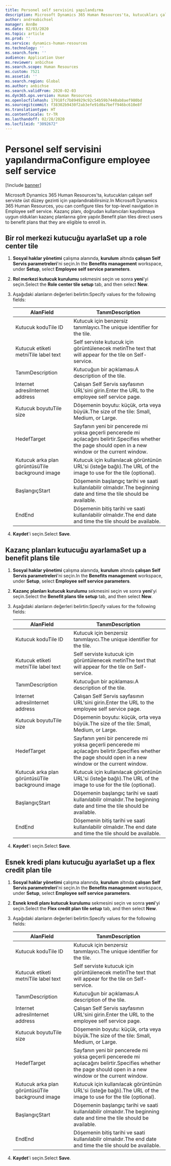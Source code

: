 ```yaml
---
title: Personel self servisini yapılandırma
description: Microsoft Dynamics 365 Human Resources'ta, kutucukları çalışan self serviste üst düzey gezinti için yapılandırabilirsiniz.
author: andreabichsel
manager: AnnBe
ms.date: 02/03/2020
ms.topic: article
ms.prod: ''
ms.service: dynamics-human-resources
ms.technology: ''
ms.search.form: ''
audience: Application User
ms.reviewer: anbichse
ms.search.scope: Human Resources
ms.custom: 7521
ms.assetid: ''
ms.search.region: Global
ms.author: anbichse
ms.search.validFrom: 2020-02-03
ms.dyn365.ops.version: Human Resources
ms.openlocfilehash: 17918fc7b894929c92c54b59b7440ab8aef980bd
ms.sourcegitcommit: f38302b9430f2ab3efe91d0a7beff946bc610e8f
ms.translationtype: HT
ms.contentlocale: tr-TR
ms.lasthandoff: 02/28/2020
ms.locfileid: "3092672"
---
```

# <a name="configure-employee-self-service"></a><span data-ttu-id="32e5d-103">Personel self servisini yapılandırma</span><span class="sxs-lookup"><span data-stu-id="32e5d-103">Configure employee self service</span></span>

[!include [banner](includes/preview-feature.md)]

<span data-ttu-id="32e5d-104">Microsoft Dynamics 365 Human Resources'ta, kutucukları çalışan self serviste üst düzey gezinti için yapılandırabilirsiniz.</span><span class="sxs-lookup"><span data-stu-id="32e5d-104">In Microsoft Dynamics 365 Human Resources, you can configure tiles for top-level navigation in Employee self service.</span></span> <span data-ttu-id="32e5d-105">Kazanç planı, doğrudan kullanıcıları kaydolmaya uygun oldukları kazanç planlarına göre yapılır.</span><span class="sxs-lookup"><span data-stu-id="32e5d-105">Benefit plan tiles direct users to benefit plans that they are eligible to enroll in.</span></span>

## <a name="set-up-a-role-center-tile"></a><span data-ttu-id="32e5d-106">Bir rol merkezi kutucuğu ayarla</span><span class="sxs-lookup"><span data-stu-id="32e5d-106">Set up a role center tile</span></span>

1. <span data-ttu-id="32e5d-107">**Sosyal haklar yönetimi** çalışma alanında, **kurulum** altında **çalışan Self Servis parametreleri**'ni seçin.</span><span class="sxs-lookup"><span data-stu-id="32e5d-107">In the **Benefits management** workspace, under **Setup**, select **Employee self service parameters**.</span></span>

2. <span data-ttu-id="32e5d-108">**Rol merkezi kutucuk kurulumu** sekmesini seçin ve sonra **yeni**'yi seçin.</span><span class="sxs-lookup"><span data-stu-id="32e5d-108">Select the **Role center tile setup** tab, and then select **New**.</span></span>

3. <span data-ttu-id="32e5d-109">Aşağıdaki alanların değerleri belirtin:</span><span class="sxs-lookup"><span data-stu-id="32e5d-109">Specify values for the following fields:</span></span>

   | <span data-ttu-id="32e5d-110">Alan</span><span class="sxs-lookup"><span data-stu-id="32e5d-110">Field</span></span> | <span data-ttu-id="32e5d-111">Tanım</span><span class="sxs-lookup"><span data-stu-id="32e5d-111">Description</span></span> |
   | --- | --- |
   | <span data-ttu-id="32e5d-112">Kutucuk kodu</span><span class="sxs-lookup"><span data-stu-id="32e5d-112">Tile ID</span></span> | <span data-ttu-id="32e5d-113">Kutucuk için benzersiz tanımlayıcı.</span><span class="sxs-lookup"><span data-stu-id="32e5d-113">The unique identifier for the tile.</span></span> |
   | <span data-ttu-id="32e5d-114">Kutucuk etiketi metni</span><span class="sxs-lookup"><span data-stu-id="32e5d-114">Tile label text</span></span> | <span data-ttu-id="32e5d-115">Self serviste kutucuk için görüntülenecek metin</span><span class="sxs-lookup"><span data-stu-id="32e5d-115">The text that will appear for the tile on Self-service.</span></span> |
   | <span data-ttu-id="32e5d-116">Tanım</span><span class="sxs-lookup"><span data-stu-id="32e5d-116">Description</span></span> | <span data-ttu-id="32e5d-117">Kutucuğun bir açıklaması.</span><span class="sxs-lookup"><span data-stu-id="32e5d-117">A description of the tile.</span></span> |
   | <span data-ttu-id="32e5d-118">Internet adresi</span><span class="sxs-lookup"><span data-stu-id="32e5d-118">Internet address</span></span> | <span data-ttu-id="32e5d-119">Çalışan Self Servis sayfasının URL'sini girin.</span><span class="sxs-lookup"><span data-stu-id="32e5d-119">Enter the URL to the employee self service page.</span></span> |
   | <span data-ttu-id="32e5d-120">Kutucuk boyutu</span><span class="sxs-lookup"><span data-stu-id="32e5d-120">Tile size</span></span> | <span data-ttu-id="32e5d-121">Döşemenin boyutu: küçük, orta veya büyük.</span><span class="sxs-lookup"><span data-stu-id="32e5d-121">The size of the tile: Small, Medium, or Large.</span></span> |
   | <span data-ttu-id="32e5d-122">Hedef</span><span class="sxs-lookup"><span data-stu-id="32e5d-122">Target</span></span> | <span data-ttu-id="32e5d-123">Sayfanın yeni bir pencerede mi yoksa geçerli pencerede mi açılacağını belirtir.</span><span class="sxs-lookup"><span data-stu-id="32e5d-123">Specifies whether the page should open in a new window or the current window.</span></span> |
   | <span data-ttu-id="32e5d-124">Kutucuk arka plan görüntüsü</span><span class="sxs-lookup"><span data-stu-id="32e5d-124">Tile background image</span></span> | <span data-ttu-id="32e5d-125">Kutucuk için kullanılacak görüntünün URL'si (isteğe bağlı).</span><span class="sxs-lookup"><span data-stu-id="32e5d-125">The URL of the image to use for the tile (optional).</span></span> |
   | <span data-ttu-id="32e5d-126">Başlangıç</span><span class="sxs-lookup"><span data-stu-id="32e5d-126">Start</span></span> | <span data-ttu-id="32e5d-127">Döşemenin başlangıç tarihi ve saati kullanılabilir olmalıdır.</span><span class="sxs-lookup"><span data-stu-id="32e5d-127">The beginning date and time the tile should be available.</span></span> |
   | <span data-ttu-id="32e5d-128">End</span><span class="sxs-lookup"><span data-stu-id="32e5d-128">End</span></span> | <span data-ttu-id="32e5d-129">Döşemenin bitiş tarihi ve saati kullanılabilir olmalıdır.</span><span class="sxs-lookup"><span data-stu-id="32e5d-129">The end date and time the tile should be available.</span></span> |

4. <span data-ttu-id="32e5d-130">**Kaydet**'i seçin.</span><span class="sxs-lookup"><span data-stu-id="32e5d-130">Select **Save**.</span></span>

## <a name="set-up-a-benefit-plans-tile"></a><span data-ttu-id="32e5d-131">Kazanç planları kutucuğu ayarlama</span><span class="sxs-lookup"><span data-stu-id="32e5d-131">Set up a benefit plans tile</span></span>

1. <span data-ttu-id="32e5d-132">**Sosyal haklar yönetimi** çalışma alanında, **kurulum** altında **çalışan Self Servis parametreleri**'ni seçin.</span><span class="sxs-lookup"><span data-stu-id="32e5d-132">In the **Benefits management** workspace, under **Setup**, select **Employee self service parameters**.</span></span>

2. <span data-ttu-id="32e5d-133">**Kazanç planları kutucuk kurulumu** sekmesini seçin ve sonra **yeni**'yi seçin.</span><span class="sxs-lookup"><span data-stu-id="32e5d-133">Select the **Benefit plans tile setup** tab, and then select **New**.</span></span>

3. <span data-ttu-id="32e5d-134">Aşağıdaki alanların değerleri belirtin:</span><span class="sxs-lookup"><span data-stu-id="32e5d-134">Specify values for the following fields:</span></span>

   | <span data-ttu-id="32e5d-135">Alan</span><span class="sxs-lookup"><span data-stu-id="32e5d-135">Field</span></span> | <span data-ttu-id="32e5d-136">Tanım</span><span class="sxs-lookup"><span data-stu-id="32e5d-136">Description</span></span> |
   | --- | --- |
   | <span data-ttu-id="32e5d-137">Kutucuk kodu</span><span class="sxs-lookup"><span data-stu-id="32e5d-137">Tile ID</span></span> | <span data-ttu-id="32e5d-138">Kutucuk için benzersiz tanımlayıcı.</span><span class="sxs-lookup"><span data-stu-id="32e5d-138">The unique identifier for the tile.</span></span> |
   | <span data-ttu-id="32e5d-139">Kutucuk etiketi metni</span><span class="sxs-lookup"><span data-stu-id="32e5d-139">Tile label text</span></span> | <span data-ttu-id="32e5d-140">Self serviste kutucuk için görüntülenecek metin</span><span class="sxs-lookup"><span data-stu-id="32e5d-140">The text that will appear for the tile on Self-service.</span></span> |
   | <span data-ttu-id="32e5d-141">Tanım</span><span class="sxs-lookup"><span data-stu-id="32e5d-141">Description</span></span> | <span data-ttu-id="32e5d-142">Kutucuğun bir açıklaması.</span><span class="sxs-lookup"><span data-stu-id="32e5d-142">A description of the tile.</span></span> |
   | <span data-ttu-id="32e5d-143">Internet adresi</span><span class="sxs-lookup"><span data-stu-id="32e5d-143">Internet address</span></span> | <span data-ttu-id="32e5d-144">Çalışan Self Servis sayfasının URL'sini girin.</span><span class="sxs-lookup"><span data-stu-id="32e5d-144">Enter the URL to the employee self service page.</span></span> |
   | <span data-ttu-id="32e5d-145">Kutucuk boyutu</span><span class="sxs-lookup"><span data-stu-id="32e5d-145">Tile size</span></span> | <span data-ttu-id="32e5d-146">Döşemenin boyutu: küçük, orta veya büyük.</span><span class="sxs-lookup"><span data-stu-id="32e5d-146">The size of the tile: Small, Medium, or Large.</span></span> |
   | <span data-ttu-id="32e5d-147">Hedef</span><span class="sxs-lookup"><span data-stu-id="32e5d-147">Target</span></span> | <span data-ttu-id="32e5d-148">Sayfanın yeni bir pencerede mi yoksa geçerli pencerede mi açılacağını belirtir.</span><span class="sxs-lookup"><span data-stu-id="32e5d-148">Specifies whether the page should open in a new window or the current window.</span></span> |
   | <span data-ttu-id="32e5d-149">Kutucuk arka plan görüntüsü</span><span class="sxs-lookup"><span data-stu-id="32e5d-149">Tile background image</span></span> | <span data-ttu-id="32e5d-150">Kutucuk için kullanılacak görüntünün URL'si (isteğe bağlı).</span><span class="sxs-lookup"><span data-stu-id="32e5d-150">The URL of the image to use for the tile (optional).</span></span> |
   | <span data-ttu-id="32e5d-151">Başlangıç</span><span class="sxs-lookup"><span data-stu-id="32e5d-151">Start</span></span> | <span data-ttu-id="32e5d-152">Döşemenin başlangıç tarihi ve saati kullanılabilir olmalıdır.</span><span class="sxs-lookup"><span data-stu-id="32e5d-152">The beginning date and time the tile should be available.</span></span> |
   | <span data-ttu-id="32e5d-153">End</span><span class="sxs-lookup"><span data-stu-id="32e5d-153">End</span></span> | <span data-ttu-id="32e5d-154">Döşemenin bitiş tarihi ve saati kullanılabilir olmalıdır.</span><span class="sxs-lookup"><span data-stu-id="32e5d-154">The end date and time the tile should be available.</span></span> |

4. <span data-ttu-id="32e5d-155">**Kaydet**'i seçin.</span><span class="sxs-lookup"><span data-stu-id="32e5d-155">Select **Save**.</span></span>

## <a name="set-up-a-flex-credit-plan-tile"></a><span data-ttu-id="32e5d-156">Esnek kredi planı kutucuğu ayarla</span><span class="sxs-lookup"><span data-stu-id="32e5d-156">Set up a flex credit plan tile</span></span>

1. <span data-ttu-id="32e5d-157">**Sosyal haklar yönetimi** çalışma alanında, **kurulum** altında **çalışan Self Servis parametreleri**'ni seçin.</span><span class="sxs-lookup"><span data-stu-id="32e5d-157">In the **Benefits management** workspace, under **Setup**, select **Employee self service parameters**.</span></span>

2. <span data-ttu-id="32e5d-158">**Esnek kredi planı kutucuk kurulumu** sekmesini seçin ve sonra **yeni**'yi seçin.</span><span class="sxs-lookup"><span data-stu-id="32e5d-158">Select the **Flex credit plan tile setup** tab, and then select **New**.</span></span>

3. <span data-ttu-id="32e5d-159">Aşağıdaki alanların değerleri belirtin:</span><span class="sxs-lookup"><span data-stu-id="32e5d-159">Specify values for the following fields:</span></span>

   | <span data-ttu-id="32e5d-160">Alan</span><span class="sxs-lookup"><span data-stu-id="32e5d-160">Field</span></span> | <span data-ttu-id="32e5d-161">Tanım</span><span class="sxs-lookup"><span data-stu-id="32e5d-161">Description</span></span> |
   | --- | --- |
   | <span data-ttu-id="32e5d-162">Kutucuk kodu</span><span class="sxs-lookup"><span data-stu-id="32e5d-162">Tile ID</span></span> | <span data-ttu-id="32e5d-163">Kutucuk için benzersiz tanımlayıcı.</span><span class="sxs-lookup"><span data-stu-id="32e5d-163">The unique identifier for the tile.</span></span> |
   | <span data-ttu-id="32e5d-164">Kutucuk etiketi metni</span><span class="sxs-lookup"><span data-stu-id="32e5d-164">Tile label text</span></span> | <span data-ttu-id="32e5d-165">Self serviste kutucuk için görüntülenecek metin</span><span class="sxs-lookup"><span data-stu-id="32e5d-165">The text that will appear for the tile on Self-service.</span></span> |
   | <span data-ttu-id="32e5d-166">Tanım</span><span class="sxs-lookup"><span data-stu-id="32e5d-166">Description</span></span> | <span data-ttu-id="32e5d-167">Kutucuğun bir açıklaması.</span><span class="sxs-lookup"><span data-stu-id="32e5d-167">A description of the tile.</span></span> |
   | <span data-ttu-id="32e5d-168">Internet adresi</span><span class="sxs-lookup"><span data-stu-id="32e5d-168">Internet address</span></span> | <span data-ttu-id="32e5d-169">Çalışan Self Servis sayfasının URL'sini girin.</span><span class="sxs-lookup"><span data-stu-id="32e5d-169">Enter the URL to the employee self service page.</span></span> |
   | <span data-ttu-id="32e5d-170">Kutucuk boyutu</span><span class="sxs-lookup"><span data-stu-id="32e5d-170">Tile size</span></span> | <span data-ttu-id="32e5d-171">Döşemenin boyutu: küçük, orta veya büyük.</span><span class="sxs-lookup"><span data-stu-id="32e5d-171">The size of the tile: Small, Medium, or Large.</span></span> |
   | <span data-ttu-id="32e5d-172">Hedef</span><span class="sxs-lookup"><span data-stu-id="32e5d-172">Target</span></span> | <span data-ttu-id="32e5d-173">Sayfanın yeni bir pencerede mi yoksa geçerli pencerede mi açılacağını belirtir.</span><span class="sxs-lookup"><span data-stu-id="32e5d-173">Specifies whether the page should open in a new window or the current window.</span></span> |
   | <span data-ttu-id="32e5d-174">Kutucuk arka plan görüntüsü</span><span class="sxs-lookup"><span data-stu-id="32e5d-174">Tile background image</span></span> | <span data-ttu-id="32e5d-175">Kutucuk için kullanılacak görüntünün URL'si (isteğe bağlı).</span><span class="sxs-lookup"><span data-stu-id="32e5d-175">The URL of the image to use for the tile (optional).</span></span> |
   | <span data-ttu-id="32e5d-176">Başlangıç</span><span class="sxs-lookup"><span data-stu-id="32e5d-176">Start</span></span> | <span data-ttu-id="32e5d-177">Döşemenin başlangıç tarihi ve saati kullanılabilir olmalıdır.</span><span class="sxs-lookup"><span data-stu-id="32e5d-177">The beginning date and time the tile should be available.</span></span> |
   | <span data-ttu-id="32e5d-178">End</span><span class="sxs-lookup"><span data-stu-id="32e5d-178">End</span></span> | <span data-ttu-id="32e5d-179">Döşemenin bitiş tarihi ve saati kullanılabilir olmalıdır.</span><span class="sxs-lookup"><span data-stu-id="32e5d-179">The end date and time the tile should be available.</span></span> |

4. <span data-ttu-id="32e5d-180">**Kaydet**'i seçin.</span><span class="sxs-lookup"><span data-stu-id="32e5d-180">Select **Save**.</span></span>
